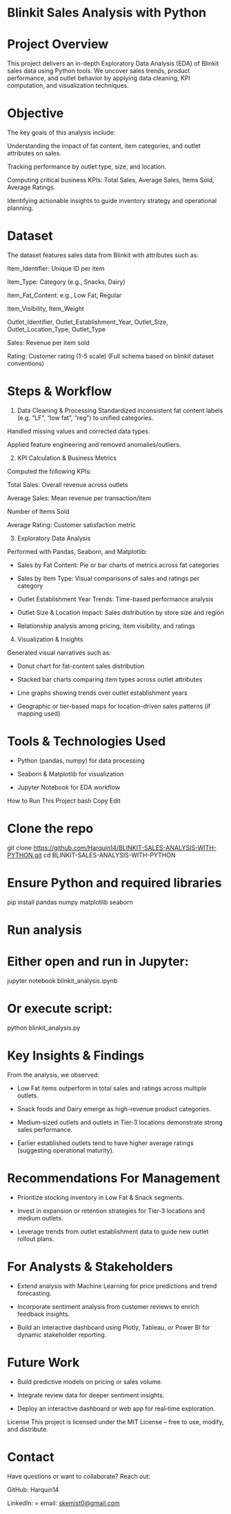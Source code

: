 # Blinkit Sales Analysis with Python

# Project Overview
This project delivers an in-depth Exploratory Data Analysis (EDA) of Blinkit sales data using Python tools. We uncover sales trends, product performance, and outlet behavior by applying data cleaning, KPI computation, and visualization techniques.

# Objective
The key goals of this analysis include:

Understanding the impact of fat content, item categories, and outlet attributes on sales.

Tracking performance by outlet type, size, and location.

Computing critical business KPIs: Total Sales, Average Sales, Items Sold, Average Ratings.

Identifying actionable insights to guide inventory strategy and operational planning.

# Dataset
The dataset features sales data from Blinkit with attributes such as:

Item_Identifier: Unique ID per item

Item_Type: Category (e.g., Snacks, Dairy)

Item_Fat_Content: e.g., Low Fat, Regular

Item_Visibility, Item_Weight

Outlet_Identifier, Outlet_Establishment_Year, Outlet_Size, Outlet_Location_Type, Outlet_Type

Sales: Revenue per item sold

Rating: Customer rating (1–5 scale)
(Full schema based on blinkit dataset conventions)

# Steps & Workflow

1. Data Cleaning & Processing
Standardized inconsistent fat content labels (e.g. “LF”, “low fat”, “reg”) to unified categories.

Handled missing values and corrected data types.

Applied feature engineering and removed anomalies/outliers.


2. KPI Calculation & Business Metrics
   
Computed the following KPIs:

Total Sales: Overall revenue across outlets

Average Sales: Mean revenue per transaction/item

Number of Items Sold

Average Rating: Customer satisfaction metric

3. Exploratory Data Analysis
   
Performed with Pandas, Seaborn, and Matplotlib:

- Sales by Fat Content: Pie or bar charts of metrics across fat categories

- Sales by Item Type: Visual comparisons of sales and ratings per category

- Outlet Establishment Year Trends: Time-based performance analysis

- Outlet Size & Location Impact: Sales distribution by store size and region

- Relationship analysis among pricing, item visibility, and ratings

4. Visualization & Insights
   
Generated visual narratives such as:

- Donut chart for fat-content sales distribution

- Stacked bar charts comparing item types across outlet attributes

- Line graphs showing trends over outlet establishment years

- Geographic or tier-based maps for location-driven sales patterns (if mapping used)

 # Tools & Technologies Used
 
- Python (pandas, numpy) for data processing

- Seaborn & Matplotlib for visualization

- Jupyter Notebook  for EDA workflow

How to Run This Project
bash
Copy
Edit
# Clone the repo
git clone https://github.com/Harquin14/BLINKIT-SALES-ANALYSIS-WITH-PYTHON.git
cd BLINKIT-SALES-ANALYSIS-WITH-PYTHON

# Ensure Python and required libraries
pip install pandas numpy matplotlib seaborn

# Run analysis
# Either open and run in Jupyter:
jupyter notebook blinkit_analysis.ipynb
# Or execute script:
python blinkit_analysis.py


# Key Insights & Findings
From the analysis, we observed:

- Low Fat items outperform in total sales and ratings across multiple outlets.

- Snack foods and Dairy emerge as high-revenue product categories.

- Medium‑sized outlets and outlets in Tier‑3 locations demonstrate strong sales performance.

- Earlier established outlets tend to have higher average ratings (suggesting operational maturity).

# Recommendations For Management

- Prioritize stocking inventory in Low Fat & Snack segments.

- Invest in expansion or retention strategies for Tier‑3 locations and medium outlets.

- Leverage trends from outlet establishment data to guide new outlet rollout plans.

# For Analysts & Stakeholders

- Extend analysis with Machine Learning for price predictions and trend forecasting.

- Incorporate sentiment analysis from customer reviews to enrich feedback insights.

- Build an interactive dashboard using Plotly, Tableau, or Power BI for dynamic stakeholder reporting.

# Future Work

- Build predictive models on pricing or sales volume.

- Integrate review data for deeper sentiment insights.

- Deploy an interactive dashboard or web app for real‑time exploration.

License
This project is licensed under the MIT License – free to use, modify, and distribute.

# Contact
Have questions or want to collaborate? Reach out:

GitHub: Harquin14

LinkedIn: =
email: skemist0@gmail.com

